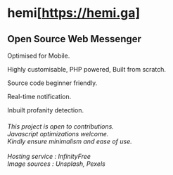 # hemi[https://hemi.ga]
<h2>Open Source Web Messenger</h2> 

Optimised for Mobile.

Highly customisable, PHP powered, Built from scratch. 

Source code beginner friendly. 

Real-time notification.

Inbuilt profanity detection.

<h6>
<i>This project is open to contributions.<br>
  Javascript optimizations welcome.<br>
  Kindly ensure minimalism and ease of use.
 <br>
  <br>
 Hosting service : InfinityFree <br>
 Image sources    : Unsplash, Pexels </i>
</h6>
